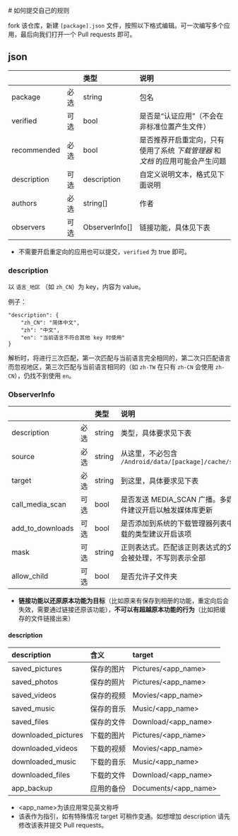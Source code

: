 ﻿﻿# 如何提交自己的规则

fork 该仓库，新建 `[package].json` 文件，按照以下格式编辑。可一次编写多个应用，最后向我们打开一个 Pull requests 即可。

## json
|             |      | 类型           | 说明                                                                           |
| :---------- | :--- | :------------- | :----------------------------------------------------------------------------- |
| package     | 必选 | string         | 包名                                                                           |
| verified    | 可选 | bool           | 是否是“认证应用”（不会在非标准位置产生文件）                                 |
| recommended | 必选 | bool           | 是否推荐开启重定向，只有使用了系统 _下载管理器_ 和 _文档_ 的应用可能会产生问题 |
| description | 可选 | description    | 自定义说明文本，格式见下面说明                                                 |
| authors     | 必选 | string[]       | 作者                                                                           |
| observers   | 可选 | ObserverInfo[] | 链接功能，具体见下表                                                           |

* 不需要开启重定向的应用也可以提交，`verified` 为 true 即可。

### description
以 `语言_地区` （如 `zh_CN`）为 key，内容为 value。

例子：
```
"description": {
	"zh_CN": "简体中文",
	"zh": "中文",
	"en": "当前语言不符合其他 key 时使用"
}
```
解析时，将进行三次匹配，第一次匹配与当前语言完全相同的，第二次只匹配语言而忽视地区，第三次匹配与当前语言相同的（如 `zh-TW` 在只有 `zh-CN` 会使用 `zh-CN`），仍找不到使用 `en`。

### ObserverInfo
|                    |      | 类型   | 说明                                                          |
| :----------------- | :--- | :----- | :------------------------------------------------------------ |
| description        | 必选 | string | 类型，具体要求见下表                                          |
| source             | 必选 | string | 从这里，不必包含 `/Android/data/[package]/cache/sdcard`       |
| target             | 必选 | string | 到这里，具体要求见下表                                        |
| call\_media\_scan  | 可选 | bool   | 是否发送 MEDIA\_SCAN 广播。多媒体文件建议开启以触发媒体库更新 |
| add\_to\_downloads | 可选 | bool   | 是否添加到系统的下载管理器列表中。下载的类型建议开启该项      |
| mask               | 可选 | string | 正则表达式。匹配该正则表达式的文件才会被处理，不写则表示全部  |
| allow_child        | 可选 | bool   | 是否允许子文件夹                                              |

* **链接功能以还原原本功能为目标**（比如原来有保存到相册的功能，重定向后会失效，需要通过链接还原该功能），**不可以有超越原本功能的行为**（比如把缓存的文件链接出来）

#### description
| description        | 含义       | target               |
| :----------------- | :--------- | :------------------- |
| saved\_pictures    | 保存的图片 | Pictures/<app_name>  |
| saved\_photos      | 保存的照片 | Pictures/<app_name>  |
| saved\_videos      | 保存的视频 | Movies/<app_name>    |
| saved\_music       | 保存的音乐 | Music/<app_name>     |
| saved\_files       | 保存的文件 | Download/<app_name>  |
| downloaded\_pictures | 下载的图片 | Pictures/<app_name>  |
| downloaded\_videos   | 下载的视频 | Movies/<app_name>    |
| downloaded\_music    | 下载的音乐 | Music/<app_name>     |
| downloaded\_files    | 下载的文件 | Download/<app_name>  |
| app\_backup        | 应用的备份 | Documents/<app_name> |


* <app_name>为该应用常见英文称呼
* 该表作为指引，如有特殊情况 target 可稍作变通。如想增加 description 请先修改该表并提交 Pull requests。

